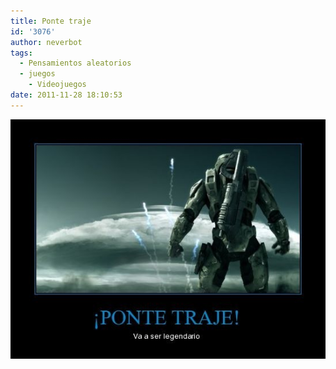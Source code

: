 ```yaml
---
title: Ponte traje
id: '3076'
author: neverbot
tags:
  - Pensamientos aleatorios
  - juegos
    - Videojuegos
date: 2011-11-28 18:10:53
---
```


[![](./ponte-traje/pontetraje.jpg "Ponte traje")](./ponte-traje/pontetraje.jpg)